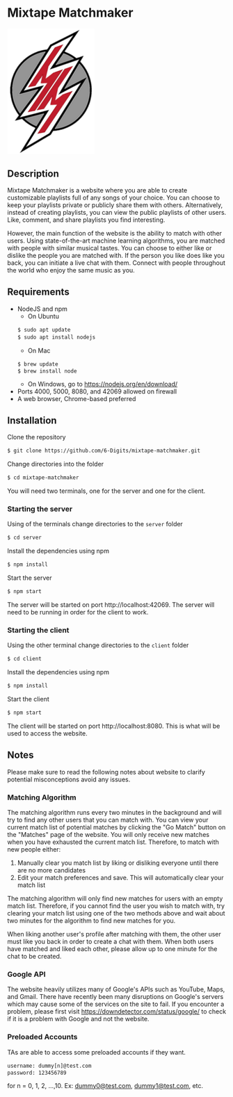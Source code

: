 # Mixtape Matchmaker

<img src="client/src/assets/logo.png" width="200">

## Description

Mixtape Matchmaker is a website where you are able to create customizable playlists full of any songs of your choice. You can choose to keep your playlists private or publicly share them with others. Alternatively, instead of creating playlists, you can view the public playlists of other users. Like, comment, and share playlists you find interesting. 

However, the main function of the website is the ability to match with other users. Using state-of-the-art machine learning algorithms, you are matched with people with similar musical tastes. You can choose to either like or dislike the people you are matched with. If the person you like does like you back, you can initiate a live chat with them. Connect with people throughout the world who enjoy the same music as you.


## Requirements

* NodeJS and npm
	- On Ubuntu 
	```bash
	$ sudo apt update
	$ sudo apt install nodejs
	```
	- On Mac
	```
	$ brew update
	$ brew install node
	```
	- On Windows, go to https://nodejs.org/en/download/
* Ports 4000, 5000, 8080, and 42069 allowed on firewall
* A web browser, Chrome-based preferred

## Installation

Clone the repository
```bash
$ git clone https://github.com/6-Digits/mixtape-matchmaker.git
```
Change directories into the folder
```bash
$ cd mixtape-matchmaker
```
You will need two terminals, one for the server and one for the client.

### Starting the server
Using of the terminals change directories to the `server` folder
```bash
$ cd server
```
Install the dependencies using npm
```bash
$ npm install
```
Start the server
```bash
$ npm start
```
The server will be started on port http://localhost:42069. The server will need to be running in order for the client to work. 

### Starting the client
Using the other terminal change directories to the `client` folder
```bash
$ cd client
```
Install the dependencies using npm
```bash
$ npm install
```
Start the client
```bash
$ npm start
```
The client will be started on port http://localhost:8080. This is what will be used to access the website. 

## Notes

Please make sure to read the following notes about website to clarify potential misconceptions avoid any issues. 

### Matching Algorithm

The matching algorithm runs every two minutes in the background and will try to find any other users that you can match with. You can view your current match list of potential matches by clicking the "Go Match" button on the "Matches" page of the website. You will only receive new matches when you have exhausted the current match list. Therefore, to match with new people either:

1. Manually clear you match list by liking or disliking everyone until there are no more candidates
2. Edit your match preferences and save. This will automatically clear your match list

The matching algorithm will only find new matches for users with an empty match list. Therefore, if you cannot find the user you wish to match with, try clearing your match list using one of the two methods above and wait about two minutes for the algorithm to find new matches for you. 

When liking another user's profile after matching with them, the other user must like you back in order to create a chat with them. When both users have matched and liked each other, please allow up to one minute for the chat to be created. 

### Google API

The website heavily utilizes many of Google's APIs such as YouTube, Maps, and Gmail. There have recently been many disruptions on Google's servers which may cause some of the services on the site to fail. If you encounter a problem, please first visit https://downdetector.com/status/google/ to check if it is a problem with Google and not the website. 

### Preloaded Accounts

TAs are able to access some preloaded accounts if they want. 
```
username: dummy[n]@test.com
password: 123456789
```
for n = 0, 1, 2, ...,10. Ex: dummy0@test.com, dummy1@test.com, etc.
